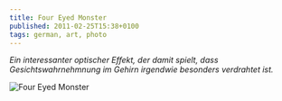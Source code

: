 ```yaml
---
title: Four Eyed Monster
published: 2011-02-25T15:38+0100
tags: german, art, photo
---
```


*Ein interessanter optischer Effekt, der damit spielt, dass Gesichtswahrnehmnung im Gehirn irgendwie besonders verdrahtet ist.*

![Four Eyed Monster](/files/four-eyed-monster.png)
